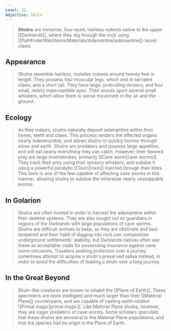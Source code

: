```yaml
---
Level: 12
Adjective: Shuln
---
```


> **Shulns** are immense, four-eyed, hairless rodents native to the upper [[Darklands]], where they dig through the rock using [[PathfinderWiki/Items/Materials/Adamantine|adamantine]]-laced claws.



## Appearance

> Shulns resemble hairless, molelike rodents around twenty feet in length. They possess four muscular legs, which end in serrated claws, and a short tail. They have large, protruding incisors, and four small, nearly imperceptible eyes. Their snouts sport several small whiskers, which allow them to sense movement in the air and the ground.


## Ecology

> As they mature, shulns naturally deposit adamantine within their bones, teeth and claws. This process renders the affected organs nearly indestructible, and allows shulns to quickly burrow through stone and earth.
> Shulns are predators and possess large appetites, and will eat nearly everything they can catch. However, their favored prey are large invertebrates, primarily [[Cave worm|cave worms]]. They track their prey using their sensory whiskers, and subdue it using a powerful paralytic [[Toxin|toxin]] injected through their bites. This toxin is one of the few capable of affecting cave worms in this manner, allowing shulns to subdue the otherwise nearly unstoppable worms.


## In Golarion

> Shulns are often hunted in order to harvest the adamantine within their skeletal systems. They are also sought out as guardians in regions of the Darklands with large populations of cave worms. Shulns are difficult animals to keep, as they are obstinate and bad-tempered and their habit of digging into rock can compromise underground settlements' stability, but Darklands natives often see these as acceptable costs for possessing insurance against cave worm intrusions. Travelers seeking protection over a journey sometimes attempt to acquire a shuln's preserved saliva instead, in order to avoid the difficulties of leading a shuln over a long journey.


## In the Great Beyond

> Shuln-like creatures are known to inhabit the [[Plane of Earth]]. These specimens are more intelligent and much larger than their [[Material Plane]] counterparts, and are capable of casting earth-related [[Primal magic|primal magic]]. Like Material Plane shulns, however, they are eager predators of cave worms. Some scholars speculate that these shulns are ancestral to the Material Plane populations, and that the species had its origin in the Plane of Earth.








